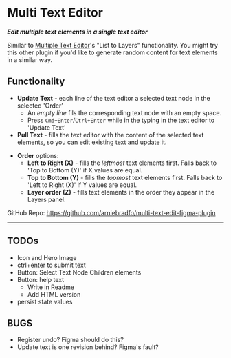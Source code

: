 # Multi Text Editor
***Edit multiple text elements in a single text editor***

Similar to [Multiple Text Editor](https://www.figma.com/community/plugin/1314354601837162016)'s "List to Layers" functionality. You might try this other plugin if you'd like to generate random content for text elements in a similar way.

## Functionality
- **Update Text** - each line of the text editor a selected text node in the selected 'Order'
  - An *empty line* fils the corresponding text node with an empty space.
  - Press `Cmd+Enter`/`Ctrl+Enter` while in the typing in the text editor to 'Update Text'
- **Pull Text** - fills the text editor with the content of the selected text elements, so you can edit existing text and update it. 
<!-- - **Select Text** - selects all the text element children of your current selection -->
- **Order** options:
  - **Left to Right (X)** - fills the *leftmost* text elements first. Falls back to 'Top to Bottom (Y)' if X values are equal.
  - **Top to Bottom (Y)** - fills the *topmost* text elements first. Falls back to 'Left to Right (X)' if Y values are equal.
  - **Layer order (Z)** - fills text elements in the order they appear in the Layers panel.

GitHub Repo: https://github.com/arniebradfo/multi-text-edit-figma-plugin

---

## TODOs
- Icon and Hero Image
- ctrl+enter to submit text
- Button: Select Text Node Children elements
- Button: help text
  - Write in Readme
  - Add HTML version
- persist state values

## BUGS
- Register undo? Figma should do this?
- Update text is one revision behind? Figma's fault?
